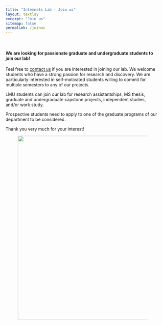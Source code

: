 ```yaml
---
title: "Intemnets Lab - Join us"
layout: textlay
excerpt: "Join us"
sitemap: false
permalink: /joinus
---
```

<br>
<h4><b>We are looking for passionate graduate and undergraduate students to join our lab!</b></h4>

Feel free to [contact us](mailto:gustavo.vejarano@lmu.edu) if you are interested in joining our lab. We welcome students who have a strong passion for research and discovery. We are particularly interested in self-motivated students willing to commit for multiple semesters to any of our projects.

LMU students can join our lab for research assistantships, MS thesis, graduate and undergraduate capstone projects, independent studies, and/or work study.

Prospective students need to apply to one of the graduate programs of our department to be considered.

Thank you very much for your interest!

<figure class="fourth">
  <center>
	<img src="{{ site.url }}{{ site.baseurl }}/images/pubpic/wnet.gif" style="width: 600px">
  </center>
</figure>